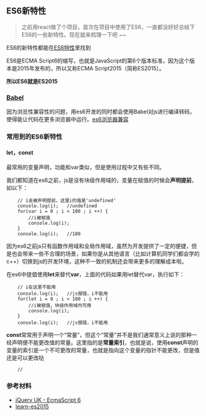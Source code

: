 ## ES6新特性

> 之前用react做了个项目，首次在项目中使用了ES6，一直都没好好总结下ES6的一些新特性。现在就来梳理一下吧 ~~

ES6的新特性都能在[ES6特性](http://es6-features.org/#Constants)里找到

ES6是ECMA Script6的缩写，也就是JavaScript的第6个版本标准，因为这个版本是2015年发布的，所以又称ECMA Script2015（简称ES2015）。

**所以ES6就是ES2015**


### [Babel](http://babeljs.cn/)

因为浏览性兼容性的问题，用es6开发的同时都会使用Babel对js进行编译转码，使得能让代码在更多浏览器中运行。[es6浏览器兼容](http://caniuse.com/#search=es6)

### 常用到的ES6新特性

#### let，const
最常用的变量声明，功能和var类似，但是使用过程中又有些不同。

我们都知道在es6之前，js是没有块级作用域的，变量在赋值的时候会**声明提前**，如以下：
```
	// i会被声明提前，这里i的值是'undefined'
	console.log(i);   //undefined
	for(var i = 0 ; i < 100 ; i ++) {
		//i被赋值
		console.log(i);
	}
	console.log(i);   //100
```

因为es6之前js只有函数作用域和全局作用域，虽然为开发提供了一定的便捷，但是也会带来一些不合理的场景，如果你是从其他语言（比如计算机同学们都会学的c++）切换到js的开发环境，这种不一致的机制还会带来更多的理解成本啦。

在es6中提倡使用**let**来替代**var**，上面的代码如果用let替代var，执行如下：
```
	// i在这里不能用
	console.log(i);   //js报错，i不能用
	for(let i = 0 ; i < 100 ; i ++) {
		//i被赋值，块级作用域内可用
		console.log(i);
	}
	console.log(i);   //js报错，i不能用
```

**const**常常用于声明一个“常量”，但这个“常量”并不是我们通常意义上说的那种一经声明便不能更改值的常量。这里指的是**常量索引**，也就是说，使用**const**声明的变量的索引是一个不可更改的常量，也就是指向这个变量的指针不能更改，但是值还是可以更改哒
```
	//
```


### 参考材料
* [jQuery UK - EcmaScript 6](https://docs.google.com/presentation/d/1PvAHvODY_L3AiumgyjNFl4IPr82dq74vJxmMPOeU8uE/edit#slide=id.g68f6b382e_0118)
* [learn-es2015](http://babeljs.cn/docs/learn-es2015)
